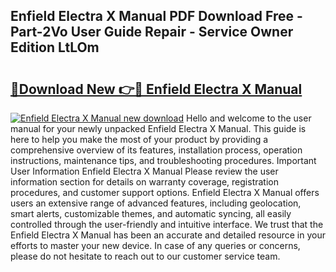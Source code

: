 ## Enfield Electra X Manual PDF Download Free - Part-2Vo User Guide Repair - Service Owner Edition LtLOm

# <h2><a href="http://bc5476.oget.top/?id=Enfield+Electra+X+Manual">🔗Download New 👉🔴 Enfield Electra X Manual</a></h2>

[![Enfield Electra X Manual new download](https://i.imgur.com/5g1atiW.png)](http://bc5476.oget.top/?id=Enfield+Electra+X+Manual)
Hello and welcome to the user manual for your newly unpacked Enfield Electra X Manual. This guide is here to help you make the most of your product by providing a comprehensive overview of its features, installation process, operation instructions, maintenance tips, and troubleshooting procedures. Important User Information Enfield Electra X Manual Please review the user information section for details on warranty coverage, registration procedures, and customer support options. Enfield Electra X Manual offers users an extensive range of advanced features, including geolocation, smart alerts, customizable themes, and automatic syncing, all easily controlled through the user-friendly and intuitive interface. We trust that the Enfield Electra X Manual has been an accurate and detailed resource in your efforts to master your new device. In case of any queries or concerns, please do not hesitate to reach out to our customer service team.
